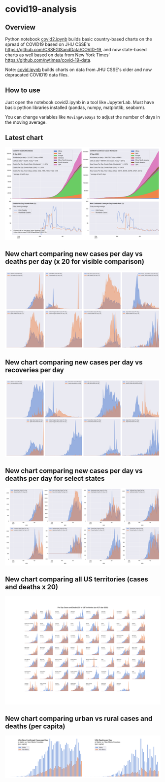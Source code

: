 # covid19-analysis

## Overview
Python notebook [covid2.ipynb](https://github.com/danlaw/covid19-analysis/blob/master/covid2.ipynb) builds basic country-based charts on the spread of COVID19 based on JHU CSSE's https://github.com/CSSEGISandData/COVID-19, and now state-based charts as well based on data from New York Times' https://github.com/nytimes/covid-19-data.

Note: [covid.ipynb](https://github.com/danlaw/covid19-analysis/blob/master/covid.ipynb) builds charts on data from JHU CSSE's older and now depracated COVID19 data files.

## How to use
Just open the notebook covid2.ipynb in a tool like JupyterLab. Must have basic python libraries installed (pandas, numpy, matplotlib, seaborn).

You can change variables like ``MovingAveDays`` to adjust the number of days in the moving average.

## Latest chart
![Latest chart](charts/20200427-covid19-chart.png)

## New chart comparing new cases per day vs deaths per day (x 20 for visible comparison)
![Comparison chart](charts/20200427-comparison-chart.png)

## New chart comparing new cases per day vs recoveries per day
![Recovery chart](charts/20200427-comparison-recovery-chart.png)

## New chart comparing new cases per day vs deaths per day for select states
![Recovery chart](charts/20200427-covid19-states.png)

## New chart comparing all US territories (cases and deaths x 20)
![Recovery chart](charts/20200427-compare-US-territories.png)

## New chart comparing urban vs rural cases and deaths (per capita)
![Recovery chart](charts/20200427-US-counties-urban-vs-rural-per-capita.png)